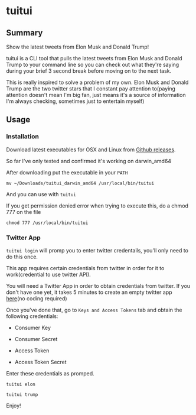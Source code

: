 # tuitui

## Summary

Show the latest tweets from Elon Musk and Donald Trump!

tuitui is a CLI tool that pulls the latest tweets from Elon Musk and Donald Trump to your command line so you can check out what they're saying during your brief 3 second break before moving on to the next task.

This is really inspired to solve a problem of my own. Elon Musk and Donald Trump are the two twitter stars that I constant pay attention to(paying attention doesn't mean I'm big fan, just means it's a source of information I'm always checking, sometimes just to entertain myself)

## Usage

### Installation

Download latest executables for OSX and Linux from [Github releases](https://github.com/stephensxu/tuitui/releases).

So far I've only tested and confirmed it's working on darwin_amd64

After downloading put the executable in your `PATH`

`mv ~/Downloads/tuitui_darwin_amd64 /usr/local/bin/tuitui`

And you can use with `tuitui`

If you get permission denied error when trying to execute this, do a chmod 777 on the file

`chmod 777 /usr/local/bin/tuitui`

### Twitter App

`tuitui login` will promp you to enter twitter credentails, you'll only need to do this once.

This app requires certain credentials from twitter in order for it to work(credential to use twitter API).

You will need a Twitter App in order to obtain credentials from twitter. If you don't have one yet, it takes 5 minutes to create an empty twitter app [here](https://apps.twitter.com/)(no coding required)

Once you've done that, go to `Keys and Access Tokens` tab and obtain the following credentials:

- Consumer Key

- Consumer Secret

- Access Token

- Access Token Secret


Enter these credentials as promped.


`tuitui elon`

`tuitui trump`


Enjoy!
